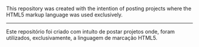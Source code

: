 This repository was created with the intention of posting projects where the HTML5 markup language was used exclusively.

------------------------------------------------------------------------------------------------------------------------

Este repositório foi criado com intuíto de postar projetos onde, foram utilizados, exclusivamente, a linguagem de marcação HTML5.
